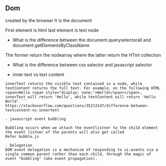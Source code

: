 ## Dom

created by the browser
 It is the document

 First element is html  last element is text node 

 - What is the difference between the document.queryselectorall and document.getElementsByClassName

The former return the nodearray where the latter return the HTml collection

- What is the difference between css selector and javascript selector 

- inner text vs text content
```
innerText returns the visible text contained in a node, while textContent returns the full text. For example, on the following HTML <span>Hello <span style="display: none;">World</span></span>, innerText will return 'Hello', while textContent will return 'Hello World'.```
https://stackoverflow.com/questions/35213147/difference-between-textcontent-vs-innertext

- javascript event bubbling

Bubbling occurs when we attach the eventlistner to the child element the event listner of the parents will also get called
Refer bubble.js

- Delegation
DOM event delegation is a mechanism of responding to ui-events via a single common parent rather than each child, through the magic of event "bubbling" (aka event propagation).


